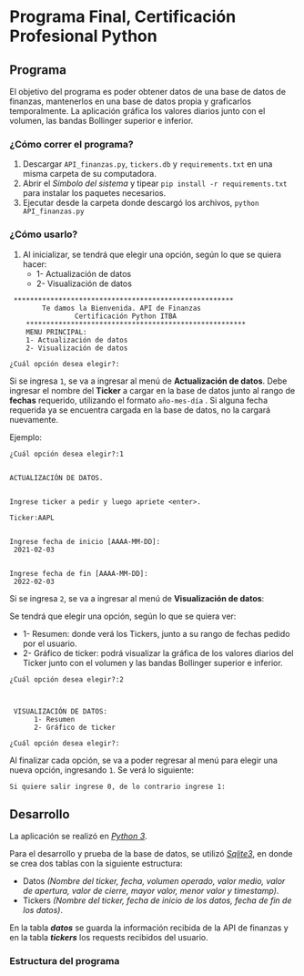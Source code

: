 # Programa Final, Certificación Profesional Python


##  Programa


El objetivo del programa es poder obtener datos de una base de datos de finanzas, mantenerlos en una base de datos propia y graficarlos temporalmente. La aplicación gráfica los valores diarios junto con el volumen, las bandas Bollinger superior e inferior.
 
### ¿Cómo correr el programa?


1. Descargar `API_finanzas.py`, `tickers.db` y `requirements.txt` en una misma carpeta de su computadora.
2. Abrir el *Símbolo del sistema* y tipear `pip install -r requirements.txt` para instalar los paquetes necesarios.
3. Ejecutar desde la carpeta donde descargó los archivos, `python API_finanzas.py`


### ¿Cómo usarlo?
1. Al inicializar, se tendrá que elegir una opción, según lo que se quiera hacer:
     - 1- Actualización de datos
     - 2- Visualización de datos

```
 ******************************************************
        Te damos la Bienvenida. API de Finanzas
                Certificación Python ITBA
    ******************************************************
    MENU PRINCIPAL:
    1- Actualización de datos
    2- Visualización de datos

¿Cuál opción desea elegir?:
```

Si se ingresa `1`, se va a ingresar al menú de **Actualización de datos**.
Debe ingresar el nombre del **Ticker** a cargar en la base de datos junto al rango de **fechas** requerido, utilizando el formato `año-mes-día` . Si alguna fecha requerida ya se encuentra cargada en la base de datos, no la cargará nuevamente.

Ejemplo:
```
¿Cuál opción desea elegir?:1


ACTUALIZACIÓN DE DATOS.


Ingrese ticker a pedir y luego apriete <enter>.

Ticker:AAPL


Ingrese fecha de inicio [AAAA-MM-DD]:
 2021-02-03


Ingrese fecha de fin [AAAA-MM-DD]:
 2022-02-03

```

Si se ingresa `2`, se va a ingresar al menú de **Visualización de datos**:

 Se tendrá que elegir una opción, según lo que se quiera ver:
  - 1- Resumen: donde verá los Tickers, junto a su rango de fechas pedido por el usuario.
  - 2- Gráfico de ticker: podrá visualizar la gráfica de los valores diarios del Ticker junto con el volumen y las bandas Bollinger superior e inferior.

```
¿Cuál opción desea elegir?:2



 VISUALIZACIÓN DE DATOS:
      1- Resumen
      2- Gráfico de ticker

¿Cuál opción desea elegir?:
```

Al finalizar cada opción, se va a poder regresar al menú para elegir una nueva opción, ingresando `1`. Se verá lo siguiente:

```
Si quiere salir ingrese 0, de lo contrario ingrese 1:
```

## Desarrollo
 
La aplicación se realizó en *[Python 3](https://www.python.org/downloads/)*.

Para el desarrollo y prueba de la base de datos, se utilizó *[Sqlite3](https://www.sqlite.org/index.html)*, en donde se crea dos tablas con la siguiente estructura:
-  Datos *(Nombre del ticker, fecha, volumen operado, valor medio, valor de apertura, valor de cierre, mayor valor, menor valor y timestamp)*.
- Tickers *(Nombre del ticker, fecha de inicio de los datos, fecha de fin de los datos)*.

En la tabla ***datos*** se guarda la información recibida de la API de finanzas y en la tabla ***tickers*** los requests recibidos del usuario.


### Estructura del programa
